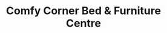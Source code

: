 ---
title: "Comfy Corner Bed & Furniture Centre"
url: /porth/comfy-corner-bed-and-furniture-centre/
shop: furniture
---